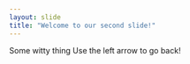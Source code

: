 ```yaml
---
layout: slide
title: "Welcome to our second slide!"
---
```

Some witty thing
Use the left arrow to go back!
